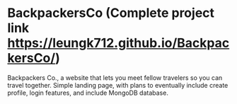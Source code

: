 # BackpackersCo (Complete project link https://leungk712.github.io/BackpackersCo/)

Backpackers Co., a website that lets you meet fellow travelers so you can travel together. Simple landing page, with plans to
eventually include create profile, login features, and include MongoDB database. 
